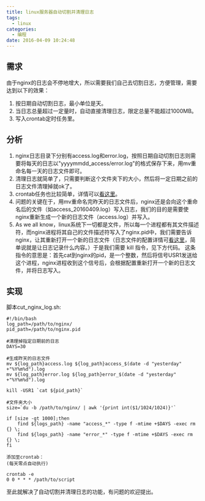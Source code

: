 ```yaml
---
title: linux服务器自动切割并清理日志
tags:
  - linux
categories:
  - 编程
date: 2016-04-09 10:24:48
---
```


## 需求 ##
由于nginx的日志会不停地增大，所以需要我们自己去切割日志，方便管理，需要达到以下的效果：

 1. 按日期自动切割日志，最小单位是天。
 2. 当日志总量超过一定量时，自动直接清理日志，限定总量不能超过1000MB。
 3. 写入crontab定时任务里。

<!-- more -->

## 分析 ##

 1. nginx日志目录下分别有access.log和error.log，按照日期自动切割日志则需要将每天的日志以"yyyymmdd_access/error.log"的格式保存下来，用mv重命名每一天的日志文件即可。
 2. 清理日志就简单了，只需要判断这个文件夹下的大小，然后将一定日期之前的日志文件清理掉就ok了。
 3. crontab任务也比较简单，详情可以[看这里](http://www.centoscn.com/CentOS/help/2014/1030/4025.html)。
 4. 问题的关键在于，用mv重命名完昨天的日志文件后，nginx还是会向这个重命名后的文件（如access_20160409.log）写入日志，我们的目的是需要使nginx重新生成一个新的日志文件（access.log）并写入。
 5. As we all know，linux系统下一切都是文件，所以每一个进程都有其文件描述符，而nginx进程将其自己的文件描述符写入了nginx.pid中，我们需要告诉nginx，让其重新打开一个新的日志文件（日志文件的配置详情可[看这里](https://www.ttlsa.com/linux/the-nginx-log-configuration/)，简单说就是让日志记录什么内容。）于是我们需要 kill 指令，见下方代码。
	这条指令的意思是：首先cat到nginx的pid，是一个整数，然后将信号USR1发送给这个进程，nginx进程收到这个信号后，会根据配置重新打开一个新的日志文件，并将日志写入。
    
    
## 实现 ##
脚本cut_nginx_log.sh:

```
#!/bin/bash
log_path=/path/to/nginx/
pid_path=/path/to/nginx.pid

#清理掉指定日期前的日志
DAYS=30

#生成昨天的日志文件
mv ${log_path}access.log ${log_path}access_$(date -d "yesterday" +"%Y%m%d").log
mv ${log_path}error.log ${log_path}error_$(date -d "yesterday" +"%Y%m%d").log

kill -USR1 `cat ${pid_path}`

#文件夹大小
size=`du -b /path/to/nginx/ | awk '{print int($1/1024/1024)}'`

if [size -gt 1000];then
	find ${logs_path} -name "access_*" -type f -mtime +$DAYS -exec rm {} \;
	find ${logs_path} -name "error_*" -type f -mtime +$DAYS -exec rm {} \;
fi

添加至crontab：
(每天零点自动执行)

crontab -e
0 0 * * * /path/to/script
```

至此就解决了自动切割并清理日志的功能，有问题的欢迎提出。